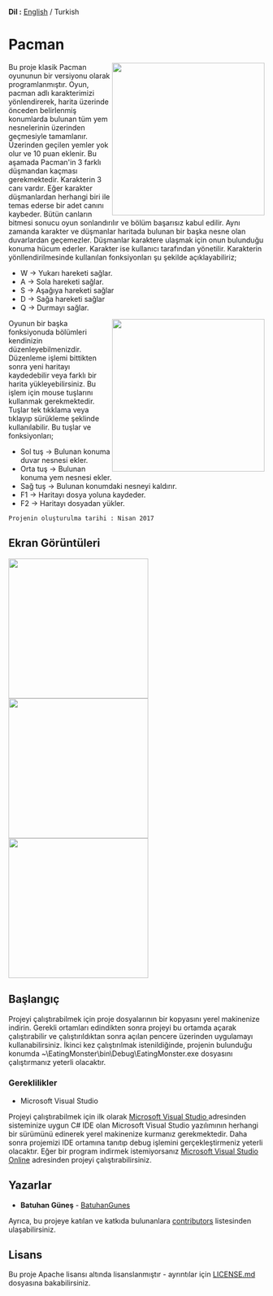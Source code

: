 **Dil :** [English](https://github.com/BatuhanGunes/Pacman) / Turkish

# Pacman

<img align="right" width="300" height="300" src="https://github.com/BatuhanGunes/Pacman/blob/master/Screenshot/Game3.gif">

Bu proje klasik Pacman oyununun bir versiyonu olarak programlanmıştır. Oyun, pacman adlı karakterimizi yönlendirerek, harita üzerinde önceden belirlenmiş konumlarda bulunan tüm yem nesnelerinin üzerinden geçmesiyle tamamlanır. Üzerinden geçilen yemler yok olur ve 10 puan eklenir. Bu aşamada Pacman'in 3 farklı düşmandan kaçması gerekmektedir. Karakterin 3 canı vardır. Eğer karakter düşmanlardan herhangi biri ile temas ederse bir adet canını kaybeder. Bütün canların bitmesi sonucu oyun sonlandırılır ve bölüm başarısız kabul edilir. Aynı zamanda karakter ve düşmanlar haritada bulunan bir başka nesne olan duvarlardan geçemezler. Düşmanlar karaktere ulaşmak için onun bulunduğu konuma hücum ederler. Karakter ise kullanıcı tarafından yönetilir. Karakterin yönllendirilmesinde kullanılan fonksiyonları şu şekilde açıklayabiliriz;

* W -> Yukarı hareketi sağlar.
* A -> Sola hareketi sağlar.
* S -> Aşağıya hareketi sağlar
* D -> Sağa hareketi sağlar
* Q -> Durmayı sağlar.

<img align="right" width="300" height="300" src="https://github.com/BatuhanGunes/Pacman/blob/master/Screenshot/MapEditor.gif">

Oyunun bir başka fonksiyonuda bölümleri kendinizin düzenleyebilmenizdir. Düzenleme işlemi bittikten sonra yeni haritayı kaydedebilir veya farklı bir harita yükleyebilirsiniz. Bu işlem için mouse tuşlarını kullanmak gerekmektedir. Tuşlar tek tıkklama veya tıklayıp sürükleme şeklinde kullanılabilir. Bu tuşlar ve fonksiyonları;

- Sol tuş  -> Bulunan konuma duvar nesnesi ekler.
- Orta tuş -> Bulunan konuma yem nesnesi ekler.
- Sağ tuş  -> Bulunan konumdaki nesneyi kaldırır.
- F1       -> Haritayı dosya yoluna kaydeder.
- F2       -> Haritayı dosyadan yükler.

```
Projenin oluşturulma tarihi : Nisan 2017
```

## Ekran Görüntüleri

<img width="275" height="275" src="https://github.com/BatuhanGunes/Pacman/blob/master/Screenshot/HomePage.jpg"> <img width="275" height="275" src="https://github.com/BatuhanGunes/Pacman/blob/master/Screenshot/GameStart.jpg"> <img width="275" height="275" src="https://github.com/BatuhanGunes/Pacman/blob/master/Screenshot/Game.png">


## Başlangıç

Projeyi çalıştırabilmek için proje dosyalarının bir kopyasını yerel makinenize indirin. Gerekli ortamları edindikten sonra projeyi bu ortamda açarak çalıştırabilir ve çalıştırıldıktan sonra açılan pencere üzerinden uygulamayı kullanabilirsiniz. İkinci kez çalıştırılmak istenildiğinde, projenin bulunduğu konumda ~\EatingMonster\bin\Debug\EatingMonster.exe dosyasını çalıştırmanız yeterli olacaktır.

### Gereklilikler

- Microsoft Visual Studio 

Projeyi çalıştırabilmek için ilk olarak [Microsoft Visual Studio ](https://visualstudio.microsoft.com/) adresinden sisteminize uygun C# IDE olan Microsoft Visual Studio yazılımının herhangi bir sürümünü edinerek yerel makinenize kurmanız gerekmektedir. Daha sonra projemizi IDE ortamına tanıtıp debug işlemini gerçekleştirmeniz yeterli olacaktır. Eğer bir program indirmek istemiyorsanız [Microsoft Visual Studio Online](https://visualstudio.microsoft.com/tr/services/visual-studio-online/) adresinden projeyi çalıştırabilirsiniz.

## Yazarlar

* **Batuhan Güneş**  - [BatuhanGunes](https://github.com/BatuhanGunes)

Ayrıca, bu projeye katılan ve katkıda bulunanlara [contributors](https://github.com/BatuhanGunes/Pacman/graphs/contributors) listesinden ulaşabilirsiniz.

## Lisans

Bu proje Apache lisansı altında lisanslanmıştır - ayrıntılar için [LICENSE.md](https://github.com/BatuhanGunes/Pacman/blob/master/LICENSE) dosyasına bakabilirsiniz.

